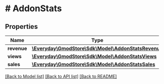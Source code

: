 # # AddonStats

## Properties

Name | Type | Description | Notes
------------ | ------------- | ------------- | -------------
**revenue** | [**\Everyday\GmodStore\Sdk\Model\AddonStatsRevenue**](AddonStatsRevenue.md) |  | [optional] 
**views** | [**\Everyday\GmodStore\Sdk\Model\AddonStatsViews**](AddonStatsViews.md) |  | [optional] 
**sales** | [**\Everyday\GmodStore\Sdk\Model\AddonStatsSales**](AddonStatsSales.md) |  | [optional] 

[[Back to Model list]](../../README.md#documentation-for-models) [[Back to API list]](../../README.md#documentation-for-api-endpoints) [[Back to README]](../../README.md)



